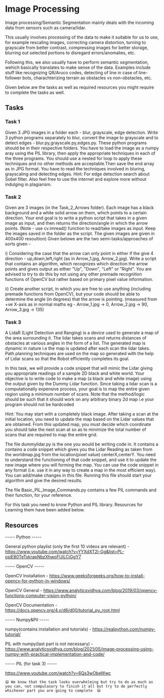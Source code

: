 
# Image Processing

Image processing/Semantic Segmentation mainly deals with the incoming data from sensors such as camera/lidar.

This usually involves processing of the data to make it suitable for us to use, for example rescaling images, correcting camera distortion, turning to grayscale from better contrast, compressing images for better storage, blurring out selected portions to disregard errors/anomalies, etc.

Following this, we also usually have to perform semantic segmentation, wehich basically translates to make sense of the data. Examples include stuff like recognizing QR/Aruco codes, detecting of line in case of line-follower bots, charachterizing terrain as obstacles vs non-obstacles, etc.

Given below are the tasks as well as required resources you might require to complete the tasks as well.
	
## Tasks

### Task 1
Given 3 JPG images in a folder each - blur, grayscale, edge detection. Write 3 python programs separately to blur, convert the image to grayscale and to detect edges - blur.py,grayscale.py,edges.py. These python programs should be in their respective folders. You have to load the image as a numpy aray using the PIL library, then apply the appropriate techniques in each of the three programs. You should use a nested for loop to apply these techniques and no other methods are acceptable.Then save the end array as in JPG format. You have to read the techniques involved in bluring, grayscaling and detecting edges. Hint: For edge detection search about Sobel filter. Also feel free to use the internet and explore more without indulging in plagiarism.

### Task 2
Given are 3 images (in the Task_2_Arrows folder). Each image has a black background and a white solid arrow on them, which points to a certain direction.
Your end goal is to write a python script that takes in a given image as input, and then returns the direction/angle in which the arrow points.
(Note - use cv.imread() function to read/take images as input. Keep the images saved in the folder as the script. The given images are given in 400x400 resoultion)
Given belowe are the two semi-tasks/approaches of sorts given -

i) Considering the case that the arrow can only point in either if the give 4 direction - up,down,left,right (as in Arrow_1.jpg, Arrow_2.jpg). Write a script that contains an algorithm, which recognizes which direction the arrow points and gives output as either "Up", "Down", "Left" or "Right". You are advised to try to do this by not using any other premade recognition functions of OpenCV but rather based on primary pixel value information.

ii) Create another script, in which you are free to use anything (including premade functions from OpenCV), but your code should be able to determine the angle (in degrees) that the arrow is pointing. (measured from +ve X-axis as in normal maths 
eg - Arrow_1.jpg -> 0, Arrow_2.jpg -> 90, Arrow_3.jpg -> 135)

### Task 3
A LidaR (Light Detection and Ranging) is a device used to generate a map of the area surrounding it. The lidar takes scans and returns distances of obstacles at various angles in the form of a list. The generated map is dynamic in nature i.e the map is updated after each scan the lidar takes. Path planning techniques are used on the map so generated with the help of Lidar scans so that the Robot efficiently completes its goal. 

In this task, we will provide a code snippet that will mimic the Lidar giving you appropriate readings of a sample 2D black and white world. Your objective is to write code to make a map (a black and white image) using the output given by the Dummy Lidar function. Since taking a lidar scan is a computationally expensive process, your goal is to map the entire given region using a minimum number of scans. Note that the method/logic should be such that it should work on any arbitrary binary 2d map i.e your program should not be hardcoded
		
Hint: You may start with a completely black image. After taking a scan at the initial location, you need to update the map based on the Lidar values that are obtained. From this updated map, you must decide which coordinate you should take the next scan at so as to minimize the total number of scans that are required to map the entire grid.

The file dummylidar.py is the one you would be writing code in. It contains a contains a code snippet which gives you the Lidar Reading as taken from the worldmap.jpg from the location(pixel value) centerX,centerY. You need to understand the functioning of that code snippet, and use it to update the new image where you will forming the map. You can use the code snippet in any format (i.e. use it in any way to create a map in the most efficient way). You can add/make changes in this file. Running this file should start your algorithm and give the desired results.

The file Basic_PIL_Image_Commands.py contains a few PIL commands and their function, for your reference.

For this task you need to know Python and PIL library. Resources for Learning them have been added below.

## Resources
----- Python -----

General python playlist (only the first 10 videos are relevant) -  https://www.youtube.com/watch?v=YYXdXT2l-Gg&list=PL-osiE80TeTskrapNbzXhwoFUiLCjGgY7

----- OpenCV -----

OpenCV Installation - https://www.geeksforgeeks.org/how-to-install-opencv-for-python-in-windows/ 

OpenCV General - https://www.analyticsvidhya.com/blog/2019/03/opencv-functions-computer-vision-python/

OpenCV Documentation - https://docs.opencv.org/4.x/d6/d00/tutorial_py_root.html

----- Numpy&Pil -----

numpy(contains installation and tutorials) - https://realpython.com/numpy-tutorial/

PIL with numpy(last part is not necessary) -https://www.analyticsvidhya.com/blog/2021/05/image-processing-using-numpy-with-practical-implementation-and-code/ 

----- PIL (for task 3) -----

https://www.youtube.com/watch?v=6Qs3wObeWwc




`😃 We know that the task looks overwhelming but try to do as much as you can, not compulasory to finish it all but try to do perfectly whichever part you are going to complete  😃  ` 
